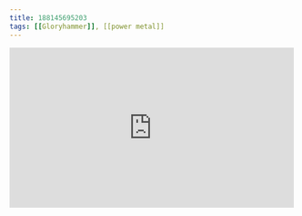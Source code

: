 ```yaml
---
title: 188145695203
tags: [[Gloryhammer]], [[power metal]]
---
```

<iframe allow="accelerometer; autoplay; clipboard-write; encrypted-media; gyroscope; picture-in-picture" allowfullscreen="" frameborder="0" height="281" id="youtube_iframe" src="https://www.youtube.com/embed/BkUAzcja74Y?feature=oembed&amp;enablejsapi=1&amp;origin=https://safe.txmblr.com&amp;wmode=opaque" width="500"></iframe>